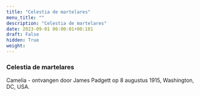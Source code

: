 ```yaml
---
title: "Celestia de martelares"
menu_title: ""
description: "Celestia de martelares"
date: 2023-09-01 06:00:01+00:181
draft: False
hidden: True
weight:
---
```

### Celestia de martelares

Camelia - ontvangen door James Padgett op 8 augustus 1915, Washington, DC, USA.
